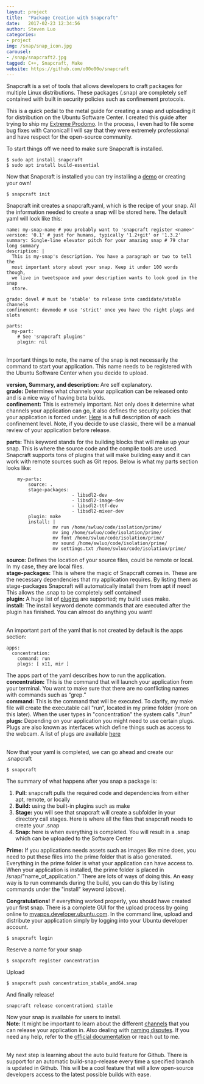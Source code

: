 ```yaml
---
layout: project
title:  "Package Creation with Snapcraft"
date:   2017-02-23 12:34:56
author: Steven Luo
categories:
- project
img: /snap/snap_icon.jpg
carousel:
- /snap/snapcraft2.jpg
tagged: C++, Snapcraft, Make
website: https://github.com/o00o00o/snapcraft
---
```

Snapcraft is a set of tools that allows developers to craft packages for multiple Linux distributions. These packages (.snap) are completely self contained with built in security policies such as confinement protocols.
<!--more-->

This is a quick pedal to the metal guide for creating a snap and uploading it for distribution on the Ubuntu Software Center. I created this guide after trying to ship my [Extreme Prodomo](http://www.swluo.me/project/Extreme-Pomodoro). In the process, I even had to file some bug fixes with Canonical! I will say that they were extremely professional and have respect for the open-source community.

To start things off we need to make sure Snapcraft is installed.


```
$ sudo apt install snapcraft
$ sudo apt install build-essential
```

Now that Snapcraft is installed you can try installing a [demo](https://tutorials.ubuntu.com/tutorial/basic-snap-usage?utm_source=snapcraft.io&utm_medium=buildsnapsindex&utm_campaign=tutorials&_ga=1.11867060.1298965547.1473039303#0) or creating your own!



```
$ snapcraft init
```

Snapcraft init creates a snapcraft.yaml, which is the recipe of your snap. All the information needed to create a snap will be stored here. The default yaml will look like this:

```
name: my-snap-name # you probably want to 'snapcraft register <name>'
version: '0.1' # just for humans, typically '1.2+git' or '1.3.2'
summary: Single-line elevator pitch for your amazing snap # 79 char long summary
description: |
  This is my-snap's description. You have a paragraph or two to tell the
  most important story about your snap. Keep it under 100 words though,
  we live in tweetspace and your description wants to look good in the snap
  store.

grade: devel # must be 'stable' to release into candidate/stable channels
confinement: devmode # use 'strict' once you have the right plugs and slots

parts:
  my-part:
    # See 'snapcraft plugins'
    plugin: nil
```
<br/>
Important things to note, the name of the snap is not necessarily the command to start your application. This name needs to be registered with the Ubuntu Software Center when you decide to upload.

**version, Summary, and description:** Are self explanatory. <br/>
**grade:** Determines what channels your application can be released onto and is a nice way of having beta builds. <br/>
**confinement:** This is extremely important. Not only does it determine what channels your application can go, it also defines the security policies that your application is forced under. [Here](https://snapcraft.io/docs/reference/confinement) is a full description of each confinement level. Note, if you decide to use classic, there will be a manual review of your application before release. <br/>

**parts:** This keyword stands for the building blocks that will make up your snap. This is where the source code and the compile tools are used. Snapcraft supports tons of plugins that will make building easy and it can work with remote sources such as Git repos. Below is what my parts section looks like:

```parts:
    my-parts:
        source: .
        stage-packages:
                        - libsdl2-dev
                        - libsdl2-image-dev
                        - libsdl2-ttf-dev
                        - libsdl2-mixer-dev
        plugin: make
        install: |
                 mv run /home/swluo/code/isolation/prime/
                 mv img /home/swluo/code/isolation/prime/
                 mv font /home/swluo/code/isolation/prime/
                 mv sound /home/swluo/code/isolation/prime/
                 mv settings.txt /home/swluo/code/isolation/prime/
```

**source:** Defines the location of your source files, could be remote or local. In my case, they are local files. <br/>
**stage-packages:** This is where the magic of Snapcraft comes in. These are the necessary dependencies that my application requires. By listing them as stage-packages Snapcraft will automatically install them from apt if need! This allows the .snap to be completely self contained! <br/>
**plugin:** A huge list of [plugins](https://snapcraft.io/docs/reference/plugins/) are supported; my build uses make. <br/>
**install:** The install keyword denote commands that are executed after the plugin has finished. You can almost do anything you want! <br/> <br/>

An important part of the yaml that is not created by default is the apps section:

```
apps:
  concentration:
    command: run
    plugs: [ x11, mir ]           
```

The apps part of the yaml describes how to run the application. <br/>
**concentration:** This is the command that will launch your application from your terminal. You want to make sure that there are no conflicting names with commands such as “grep.” <br/>
**command:** This is the command that will be executed. To clarify, my make file will create the executable call "run”, located in my prime folder (more on this later). When the user types in "concentration" the system calls "./run" <br/>
**plugs:** Depending on your application you might need to use certain plugs. Plugs are also known as interfaces which define things such as access to the webcam. A list of plugs are available [here](https://snapcraft.io/docs/reference/interfaces) <br/>

<br/>
Now that your yaml is completed, we can go ahead and create our .snapcraft

```
$ snapcraft
```
The summary of what happens after you snap a package is: <br/>
1. **Pull:** snapcraft pulls the required code and dependencies from either apt, remote, or locally <br/>
2. **Build:** using the built-in plugins such as make <br/>
3. **Stage:** you will see that snapcraft will create a subfolder in your directory call stages. Here is where all the files that snapcraft needs to create your .snap <br/>
4. **Snap:** here is when everything is completed. You will result in a .snap which can be uploaded to the Software Center <br/>

**Prime:** If you applications needs assets such as images like mine does, you need to put these files into the prime folder that is also generated. Everything in the prime folder is what your application can have access to. When your application is installed, the prime folder is placed in /snap/"name_of_application." There are lots of ways of doing this. An easy way is to run commands during the build, you can do this by listing commands under the "install" keyword (above).

**Congratulations!** If everything worked properly, you should have created your first snap. There is a complete GUI for the upload process by going online to [myapps.developer.ubuntu.com](https://myapps.developer.ubuntu.com/dev/click-apps/). In the command line, upload and distribute your application simply by logging into your Ubuntu developer account.

```
$ snapcraft login
```
Reserve a name for your snap

```
$ snapcraft register concentration
```
Upload

```
$ snapcraft push concentration_stable_amd64.snap
```
And finally release!

```
snapcraft release concentration1 stable
```

Now your snap is available for users to install. <br/>
**Note:** It might be important to learn about the different [channels](https://snapcraft.io/docs/build-snaps/publish) that you can release your application in. Also dealing with [naming disputes](https://snapcraft.io/docs/build-snaps/publish). If you need any help, refer to the [official documentation](https://snapcraft.io/docs/) or reach out to me.

<br/>
My next step is learning about the auto build feature for Github. There is support for an automatic build-snap-release every time a specified branch is updated in Github. This will be a cool feature that will allow open-source developers access to the latest possible builds with ease.
